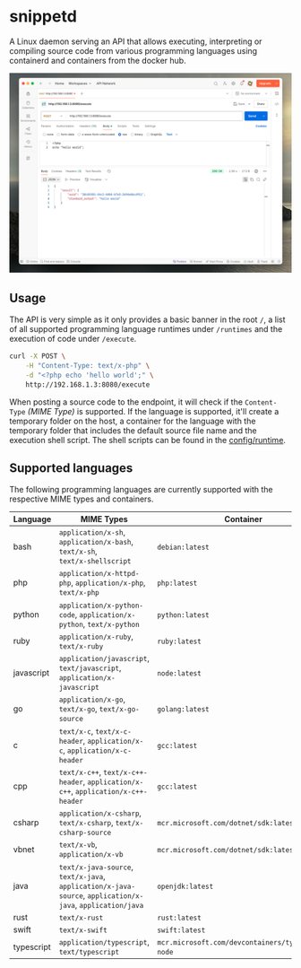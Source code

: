 # snippetd

A Linux daemon serving an API that allows executing, interpreting or compiling source code from various programming languages using containerd and containers from the docker hub.

![Hello World in PHP using Postman](doc/postman-php.png)

## Usage

The API is very simple as it only provides a basic banner in the root `/`, a list of all supported programming language runtimes under `/runtimes` and the execution of code under `/execute`.

```bash
curl -X POST \
    -H "Content-Type: text/x-php" \
    -d "<?php echo 'hello world';" \
    http://192.168.1.3:8080/execute
```

When posting a source code to the endpoint, it will check if the `Content-Type` _(MIME Type)_ is supported. If the language is supported, it'll create a temporary folder on the host, a container for the language with the temporary folder that includes the default source file name and the execution shell script. The shell scripts can be found in the [config/runtime](config/runtime). 

## Supported languages

The following programming languages are currently supported with the respective MIME types and containers.

| Language     | MIME Types                                                                                                 | Container                                        |
|--------------|------------------------------------------------------------------------------------------------------------|--------------------------------------------------|
| bash         | `application/x-sh`,<br /> `application/x-bash`,<br /> `text/x-sh`,<br /> `text/x-shellscript`                                | `debian:latest`                                  |
| php          | `application/x-httpd-php`, `application/x-php`, `text/x-php`                                               | `php:latest`                                     |
| python       | `application/x-python-code`, `application/x-python`, `text/x-python`                                       | `python:latest`                                  |
| ruby         | `application/x-ruby`, `text/x-ruby`                                                                        | `ruby:latest`                                    |
| javascript   | `application/javascript`, `text/javascript`, `application/x-javascript`                                    | `node:latest`                                    |
| go           | `application/x-go`, `text/x-go`, `text/x-go-source`                                                        | `golang:latest`                                  |
| c            | `text/x-c`, `text/x-c-header`, `application/x-c`, `application/x-c-header`                                 | `gcc:latest`                                     |
| cpp          | `text/x-c++`, `text/x-c++-header`, `application/x-c++`, `application/x-c++-header`                         | `gcc:latest`                                     |
| csharp       | `application/x-csharp`, `text/x-csharp`, `text/x-csharp-source`                                            | `mcr.microsoft.com/dotnet/sdk:latest`            |
| vbnet        | `text/x-vb`, `application/x-vb`                                                                            | `mcr.microsoft.com/dotnet/sdk:latest`            |
| java         | `text/x-java-source`, `text/x-java`, `application/x-java-source`, `application/x-java`, `application/java` | `openjdk:latest`                                 |
| rust         | `text/x-rust`                                                                                              | `rust:latest`                                    |
| swift        | `text/x-swift`                                                                                             | `swift:latest`                                   |
| typescript   | `application/typescript`, `text/typescript`                                                                | `mcr.microsoft.com/devcontainers/typescript-node` |